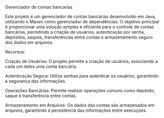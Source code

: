 Gerenciador de contas bancarias

Este projeto é um gerenciador de contas bancárias desenvolvido em Java, utilizando o Maven como gerenciador de dependências. O objetivo principal é proporcionar uma solução simples e eficiente para o controle de contas bancárias, permitindo a criação de usuários, autenticação por senha, depósitos, saques, transferências entre contas e armazenamento seguro dos dados em arquivos.

Recursos:

Criação de Usuários: O projeto permite a criação de usuários, associando a cada um deles uma conta bancária.

Autenticação Segura: Utiliza senhas para autenticar os usuários, garantindo a segurança das informações.

Operações Bancárias: Permite realizar operações comuns como depósito, saque e transferência entre contas.

Armazenamento em Arquivos: Os dados das contas são armazenados em arquivos, garantindo a persistência das informações entre execuções.
